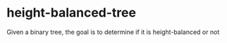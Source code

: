 # height-balanced-tree
Given a binary tree, the goal is to determine if it is height-balanced or not
